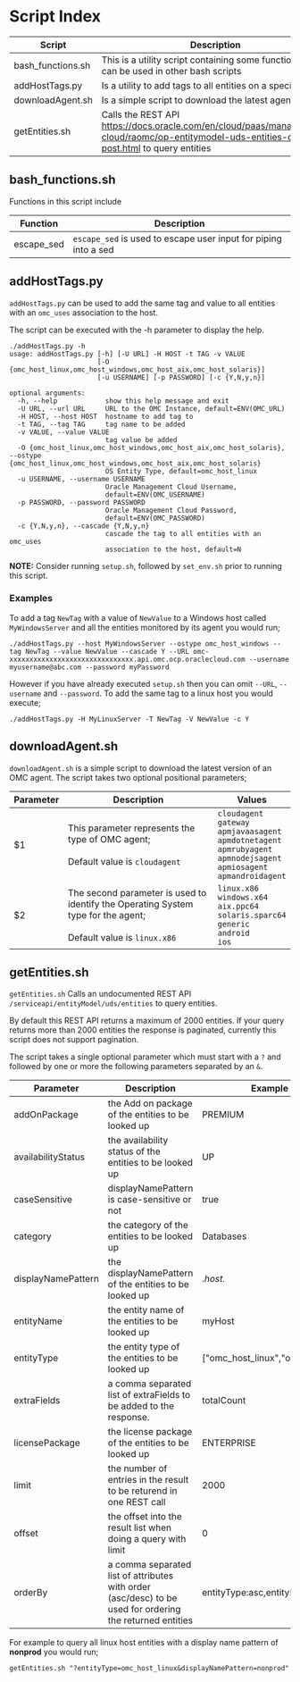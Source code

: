 # Script Index

Script | Description
------ | -----------
bash_functions.sh | This is a utility script containing some functions that can be used in other bash scripts
addHostTags.py | Is a utility to add tags to all entities on a specific host
downloadAgent.sh | Is a simple script to download the latest agent
getEntities.sh | Calls the REST API https://docs.oracle.com/en/cloud/paas/management-cloud/raomc/op-entitymodel-uds-entities-query-post.html to query entities

## bash_functions.sh
Functions in this script include

Function | Description
-------- | -----------
escape_sed | `escape_sed` is used to escape user input for piping into a sed

## addHostTags.py
`addHostTags.py` can be used to add the same tag and value to all entities with an `omc_uses` association to the host.

The script can be executed with the -h parameter to display the help.

```
./addHostTags.py -h
usage: addHostTags.py [-h] [-U URL] -H HOST -t TAG -v VALUE
                      [-O {omc_host_linux,omc_host_windows,omc_host_aix,omc_host_solaris}]
                      [-u USERNAME] [-p PASSWORD] [-c {Y,N,y,n}]

optional arguments:
  -h, --help            show this help message and exit
  -U URL, --url URL     URL to the OMC Instance, default=ENV(OMC_URL)
  -H HOST, --host HOST  hostname to add tag to
  -t TAG, --tag TAG     tag name to be added
  -v VALUE, --value VALUE
                        tag value be added
  -O {omc_host_linux,omc_host_windows,omc_host_aix,omc_host_solaris}, --ostype {omc_host_linux,omc_host_windows,omc_host_aix,omc_host_solaris}
                        OS Entity Type, default=omc_host_linux
  -u USERNAME, --username USERNAME
                        Oracle Management Cloud Username,
                        default=ENV(OMC_USERNAME)
  -p PASSWORD, --password PASSWORD
                        Oracle Management Cloud Password,
                        default=ENV(OMC_PASSWORD)
  -c {Y,N,y,n}, --cascade {Y,N,y,n}
                        cascade the tag to all entities with an omc_uses
                        association to the host, default=N
```
**NOTE:** Consider running `setup.sh`, followed by `set_env.sh` prior to running this script.
### Examples
To add a tag `NewTag` with a value of `NewValue` to a Windows host called `MyWindowsServer` and all the entities monitored by its agent you would run;
```
./addHostTags.py --host MyWindowsServer --ostype omc_host_windows --tag NewTag --value NewValue --cascade Y --URL omc-xxxxxxxxxxxxxxxxxxxxxxxxxxxxxxx.api.omc.ocp.oraclecloud.com --username myusername@abc.com --password myPassword
```
However if you have already executed `setup.sh` then you can omit `--URL`, `--username` and `--password`.  To add the same tag to a linux host you would execute;
```
./addHostTags.py -H MyLinuxServer -T NewTag -V NewValue -c Y
```
## downloadAgent.sh
`downloadAgent.sh` is a simple script to download the latest version of an OMC agent.  The script takes two optional positional parameters;

Parameter | Description | Values
--------- | ----------- | ------
$1 | This parameter represents the type of OMC agent;<br/><br/>Default value is `cloudagent` | `cloudagent`<br/>`gateway`<br/>`apmjavaasagent`<br/>`apmdotnetagent`<br/>`apmrubyagent`<br/>`apmnodejsagent`<br/>`apmiosagent`<br/>`apmandroidagent`
$2 | The second parameter is used to identify the Operating System type for the agent;<br/><br/>Default value is `linux.x86` | `linux.x86`<br/>`windows.x64`<br/>`aix.ppc64`<br/>`solaris.sparc64`<br/>`generic`<br/>`android`<br/>`ios`

## getEntities.sh
`getEntities.sh`  Calls an undocumented REST API `/serviceapi/entityModel/uds/entities` to query entities.

By default this REST API returns a maximum of 2000 entities.  If your query returns more than 2000 entities the response is paginated, currently this script does not support pagination.

The script takes a single optional parameter which must start with a `?` and followed by one or more the following parameters separated by an `&`.

Parameter | Description | Example
--------- | ----------- | -------
addOnPackage|the Add on package of the entities to be looked up|PREMIUM
availabilityStatus|the availability status of the entities to be looked up|UP
caseSensitive|displayNamePattern is case-sensitive or not|true
category|the category of the entities to be looked up|Databases
displayNamePattern|the displayNamePattern of the entities to be looked up|.*host.*
entityName|the entity name of the entities to be looked up|myHost
entityType|the entity type of the entities to be looked up|["omc_host_linux","omc_db"]
extraFields|a comma separated list of extraFields to be added to the response.|totalCount
licensePackage|the license package of the entities to be looked up|ENTERPRISE
limit|the number of entries in the result to be returend in one REST call|2000
offset|the offset into the result list when doing a query with limit|0
orderBy|a comma separated list of attributes with order (asc/desc) to be used for ordering the returned entities|entityType:asc,entityName:desc

For example to query all linux host entities with a display name pattern of **nonprod** you would run;
```
getEntities.sh "?entityType=omc_host_linux&displayNamePattern=nonprod"
```
